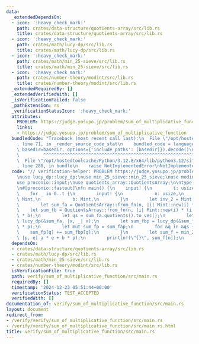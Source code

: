```yaml
---
data:
  _extendedDependsOn:
  - icon: ':heavy_check_mark:'
    path: crates/data-structure/quotients-array/src/lib.rs
    title: crates/data-structure/quotients-array/src/lib.rs
  - icon: ':heavy_check_mark:'
    path: crates/math/lucy-dp/src/lib.rs
    title: crates/math/lucy-dp/src/lib.rs
  - icon: ':heavy_check_mark:'
    path: crates/math/min_25-sieve/src/lib.rs
    title: crates/math/min_25-sieve/src/lib.rs
  - icon: ':heavy_check_mark:'
    path: crates/number-theory/modint/src/lib.rs
    title: crates/number-theory/modint/src/lib.rs
  _extendedRequiredBy: []
  _extendedVerifiedWith: []
  _isVerificationFailed: false
  _pathExtension: rs
  _verificationStatusIcon: ':heavy_check_mark:'
  attributes:
    PROBLEM: https://judge.yosupo.jp/problem/sum_of_multiplicative_function
    links:
    - https://judge.yosupo.jp/problem/sum_of_multiplicative_function
  bundledCode: "Traceback (most recent call last):\n  File \"/opt/hostedtoolcache/Python/3.12.8/x64/lib/python3.12/site-packages/onlinejudge_verify/documentation/build.py\"\
    , line 71, in _render_source_code_stat\n    bundled_code = language.bundle(stat.path,\
    \ basedir=basedir, options={'include_paths': [basedir]}).decode()\n          \
    \         ^^^^^^^^^^^^^^^^^^^^^^^^^^^^^^^^^^^^^^^^^^^^^^^^^^^^^^^^^^^^^^^^^^^^^^^^^^^^^^^^^\n\
    \  File \"/opt/hostedtoolcache/Python/3.12.8/x64/lib/python3.12/site-packages/onlinejudge_verify/languages/rust.py\"\
    , line 288, in bundle\n    raise NotImplementedError\nNotImplementedError\n"
  code: "// verification-helper: PROBLEM https://judge.yosupo.jp/problem/sum_of_multiplicative_function\n\
    \nuse lucy_dp::lucy_dp;\nuse min_25_sieve::min_25_sieve;\nuse modint::StaticModInt;\n\
    use proconio::input;\nuse quotients_array::QuotientsArray;\n\ntype Mint = StaticModInt<469762049>;\n\
    \n#[proconio::fastout]\nfn main() {\n    input! {\n        t: usize,\n    }\n\
    \    for _ in 0..t {\n        input! {\n            n: usize,\n            a:\
    \ Mint,\n            b: Mint,\n        }\n        let inv_2 = Mint::new(2).inv();\n\
    \        let sum_fa = QuotientsArray::from_fn(n, |i| Mint::new(i) * a);\n    \
    \    let sum_fb = QuotientsArray::from_fn(n, |i| Mint::new(i) * (i + 1) * inv_2\
    \ * b);\n        let qs = sum_fa.quotients().to_vec();\n        let sum_fap =\
    \ lucy_dp(&sum_fa, |x, _| x);\n        let sum_fbp = lucy_dp(&sum_fb, |x, p| x\
    \ * p);\n        let mut sum_fp = sum_fap;\n        for &q in &qs {\n        \
    \    sum_fp[q] += sum_fbp[q];\n        }\n        let sum_f = min_25_sieve(&sum_fp,\
    \ |p, e| a * e + b * p);\n        println!(\"{}\", sum_f[n]);\n    }\n}\n"
  dependsOn:
  - crates/data-structure/quotients-array/src/lib.rs
  - crates/math/lucy-dp/src/lib.rs
  - crates/math/min_25-sieve/src/lib.rs
  - crates/number-theory/modint/src/lib.rs
  isVerificationFile: true
  path: verify/sum_of_multiplicative_function/src/main.rs
  requiredBy: []
  timestamp: '2024-12-23 05:51:44+00:00'
  verificationStatus: TEST_ACCEPTED
  verifiedWith: []
documentation_of: verify/sum_of_multiplicative_function/src/main.rs
layout: document
redirect_from:
- /verify/verify/sum_of_multiplicative_function/src/main.rs
- /verify/verify/sum_of_multiplicative_function/src/main.rs.html
title: verify/sum_of_multiplicative_function/src/main.rs
---
```

